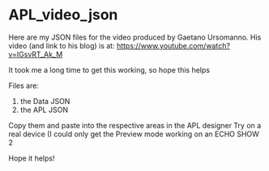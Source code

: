 # APL_video_json

Here are my JSON files for the video produced by Gaetano Ursomanno.
His video (and link to his blog) is at: https://www.youtube.com/watch?v=IGsvRT_Ak_M

It took me a long time to get this working, so hope this helps

Files are:

1. the Data JSON
2. the APL JSON

Copy them and paste into the respective areas in the APL designer
Try on a real device (I could only get the Preview mode working on an ECHO SHOW 2

Hope it helps!
